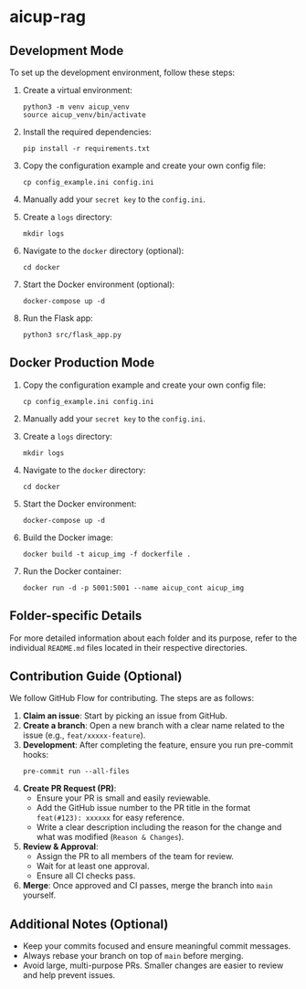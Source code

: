 # aicup-rag

## Development Mode
To set up the development environment, follow these steps:

1. Create a virtual environment:
   ```
   python3 -m venv aicup_venv
   source aicup_venv/bin/activate
   ```

2. Install the required dependencies:
   ```
   pip install -r requirements.txt
   ```

3. Copy the configuration example and create your own config file:
   ```
   cp config_example.ini config.ini
   ```

4. Manually add your `secret key` to the `config.ini`.

5. Create a `logs` directory:
   ```
   mkdir logs
   ```

6. Navigate to the `docker` directory (optional):
   ```
   cd docker
   ```

7. Start the Docker environment (optional):
   ```
   docker-compose up -d
   ```

8. Run the Flask app:
   ```
   python3 src/flask_app.py
   ```

## Docker Production Mode

1. Copy the configuration example and create your own config file:
   ```
   cp config_example.ini config.ini
   ```

2. Manually add your `secret key` to the `config.ini`.

3. Create a `logs` directory:
   ```
   mkdir logs
   ```

4. Navigate to the `docker` directory:
   ```
   cd docker
   ```

5. Start the Docker environment:
   ```
   docker-compose up -d
   ```

6. Build the Docker image:
   ```
   docker build -t aicup_img -f dockerfile .
   ```

7. Run the Docker container:
   ```
   docker run -d -p 5001:5001 --name aicup_cont aicup_img
   ```

## Folder-specific Details
For more detailed information about each folder and its purpose, refer to the individual `README.md` files located in their respective directories.

## Contribution Guide (Optional)
We follow GitHub Flow for contributing. The steps are as follows:

1. **Claim an issue**: Start by picking an issue from GitHub.
2. **Create a branch**: Open a new branch with a clear name related to the issue (e.g., `feat/xxxxx-feature`).
3. **Development**: After completing the feature, ensure you run pre-commit hooks:
   ```
   pre-commit run --all-files
   ```
4. **Create PR Request (PR)**:
   - Ensure your PR is small and easily reviewable.
   - Add the GitHub issue number to the PR title in the format `feat(#123): xxxxxx` for easy reference.
   - Write a clear description including the reason for the change and what was modified (`Reason & Changes`).
5. **Review & Approval**:
   - Assign the PR to all members of the team for review.
   - Wait for at least one approval.
   - Ensure all CI checks pass.
6. **Merge**: Once approved and CI passes, merge the branch into `main` yourself.

## Additional Notes (Optional)
- Keep your commits focused and ensure meaningful commit messages.
- Always rebase your branch on top of `main` before merging.
- Avoid large, multi-purpose PRs. Smaller changes are easier to review and help prevent issues.
